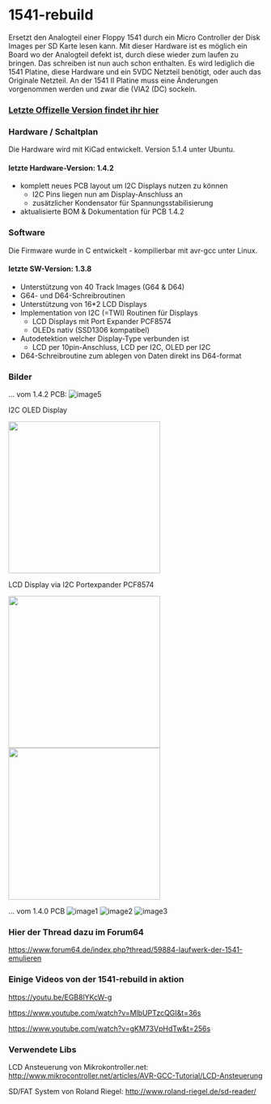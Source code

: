 # 1541-rebuild

Ersetzt den Analogteil einer Floppy 1541 durch ein Micro Controller der Disk Images per SD Karte lesen kann. Mit dieser Hardware ist es möglich ein Board wo der Analogteil defekt ist, durch diese wieder zum laufen zu bringen. Das schreiben ist nun auch schon enthalten. Es wird lediglich die 1541 Platine, diese Hardware und ein 5VDC Netzteil benötigt, oder auch das Originale Netzteil. An der 1541 II Platine muss eine Änderungen vorgenommen werden und zwar die (VIA2 (DC) sockeln.

### [Letzte Offizelle Version findet ihr hier](https://github.com/ThKattanek/1541-rebuild/releases/latest)

### Hardware / Schaltplan
Die Hardware wird mit KiCad entwickelt. Version 5.1.4 unter Ubuntu.

#### letzte Hardware-Version: 1.4.2
- komplett neues PCB layout um I2C Displays nutzen zu können
   - I2C Pins liegen nun am Display-Anschluss an
   - zusätzlicher Kondensator für Spannungsstabilisierung
- aktualisierte BOM & Dokumentation für PCB 1.4.2

### Software
Die Firmware wurde in C entwickelt - kompilierbar mit avr-gcc unter Linux.

#### letzte SW-Version: 1.3.8
- Unterstützung von 40 Track Images (G64 & D64)
- G64- und D64-Schreibroutinen
- Unterstützung von 16\*2 LCD Displays
- Implementation von I2C (=TWI) Routinen für Displays
   - LCD Displays mit Port Expander PCF8574
   - OLEDs nativ (SSD1306 kompatibel)
- Autodetektion welcher Display-Type verbunden ist
   - LCD per 10pin-Anschluss, LCD per I2C, OLED per I2C
- D64-Schreibroutine zum ablegen von Daten direkt ins D64-format

### Bilder
... vom 1.4.2 PCB:
![image5](/doc/fotos/platine_rev_1.4.2/20210911_210521_kl.jpg)

I2C OLED Display

<img src="/doc/fotos/OLED_display/OLED_in_1541-II_Front.jpg" width="300" />

LCD Display via I2C Portexpander PCF8574

<img src="/doc/fotos/platine_rev_1.4.2/20210911_204849_kl.jpg" width="300" />  <img src="/doc/fotos/handwired_rev_1.4.2/I2C_DisplayBack.jpg" width="300" />

... vom 1.4.0 PCB
![image1](/doc/fotos/1541-rebuild_raytraced.png)
![image2](/doc/fotos/platine_rev_1.4.0/IMG_20200430_231529.jpg)
![image3](/doc/fotos/platine_rev_1.4.0/IMG_20200430_232355.jpg) 

### Hier der Thread dazu im Forum64
https://www.forum64.de/index.php?thread/59884-laufwerk-der-1541-emulieren

### Einige Videos von der 1541-rebuild in aktion
https://youtu.be/EGB8lYKcW-g

https://www.youtube.com/watch?v=MlbUPTzcQGI&t=36s

https://www.youtube.com/watch?v=gKM73VpHdTw&t=256s

### Verwendete Libs
LCD Ansteuerung von Mikrokontroller.net: http://www.mikrocontroller.net/articles/AVR-GCC-Tutorial/LCD-Ansteuerung

SD/FAT System von Roland Riegel: http://www.roland-riegel.de/sd-reader/
